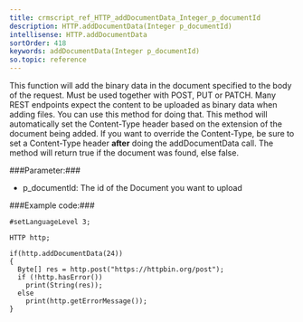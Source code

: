 ```yaml
---
title: crmscript_ref_HTTP_addDocumentData_Integer_p_documentId
description: HTTP.addDocumentData(Integer p_documentId)
intellisense: HTTP.addDocumentData
sortOrder: 418
keywords: addDocumentData(Integer p_documentId)
so.topic: reference
---
```


This function will add the binary data in the document specified to the body of the request. Must be used together with POST, PUT or PATCH.
Many REST endpoints expect the content to be uploaded as binary data when adding files. You can use this method for
doing that. This method will automatically set the Content-Type header based on the extension of the document being added. If you want
to override the Content-Type, be sure to set a Content-Type header **after** doing the addDocumentData call.
The method will return true if the document was found, else false.


###Parameter:###


 - p_documentId: The id of the Document you want to upload




###Example code:###


    #setLanguageLevel 3;
    
    HTTP http;
    
    if(http.addDocumentData(24))
    {
      Byte[] res = http.post("https://httpbin.org/post");
      if (!http.hasError())
        print(String(res));
      else
        print(http.getErrorMessage());
    }


